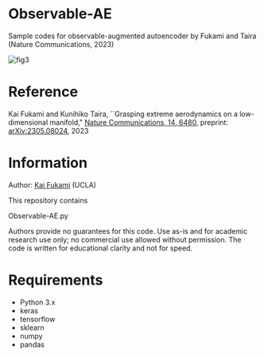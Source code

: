 # Observable-AE
Sample codes for observable-augmented autoencoder by Fukami and Taira (Nature Communications, 2023)

![fig3](https://github.com/kfukami/Observable-AE/assets/62085615/c6f5ac05-481a-40d5-9327-41f4df8b667b)

# Reference
Kai Fukami and Kunihiko Taira, ``Grasping extreme aerodynamics on a low-dimensional manifold," [Nature Communications, 14, 6480](https://www.nature.com/articles/s41467-023-42213-6), preprint: [arXiv:2305.08024](https://arxiv.org/abs/2305.08024), 2023

# Information
Author: [Kai Fukami](https://scholar.google.co.jp/citations?user=ipJb8qcAAAAJ&hl=en) (UCLA)

This repository contains

Observable-AE.py

Authors provide no guarantees for this code. Use as-is and for academic research use only; no commercial use allowed without permission. The code is written for educational clarity and not for speed.

# Requirements
* Python 3.x  
* keras  
* tensorflow
* sklearn
* numpy
* pandas
